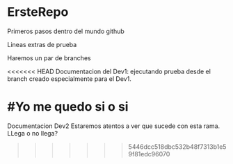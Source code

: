 # ErsteRepo
Primeros pasos dentro del mundo github

Lineas extras de prueba 

Haremos un par de branches

<<<<<<< HEAD
Documentacion del Dev1: ejecutando prueba desde el branch  creado especialmente para el Dev1.

#Yo me quedo si o si
=======
Documentacion Dev2
Estaremos atentos a ver que sucede con esta rama. LLega o no llega?
>>>>>>> 5446dcc518dbc532b48f7313b1e59f81edc96070
